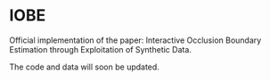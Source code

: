 # IOBE
Official implementation of the paper: Interactive Occlusion Boundary Estimation through Exploitation of Synthetic Data.

The code and data will soon be updated.
